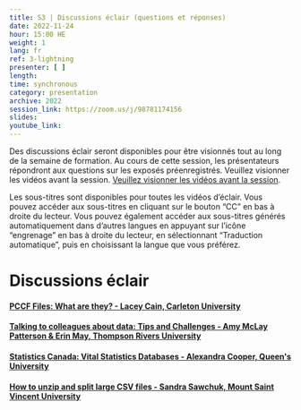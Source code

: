 ```yaml
---
title: S3 | Discussions éclair (questions et réponses)
date: 2022-11-24
hour: 15:00 HE
weight: 1
lang: fr
ref: 3-lightning
presenter: [ ]
length:
time: synchronous
category: presentation
archive: 2022
session_link: https://zoom.us/j/98781174156
slides:
youtube_link:
---
```

Des discussions éclair seront disponibles pour être visionnés tout au long de la semaine de formation. Au cours de cette session, les présentateurs répondront aux questions sur les exposés préenregistrés. Veuillez visionner les vidéos avant la session.<!--more--> [Veuillez visionner les vidéos avant la session](https://www.youtube.com/playlist?list=PLa6d-V-ljSCwDg_02nvSXFN7XFqmgf6nH).

Les sous-titres sont disponibles pour toutes les vidéos d’éclair. Vous pouvez accéder aux sous-titres en cliquant sur le bouton “CC” en bas à droite du lecteur. Vous pouvez également accéder aux sous-titres générés automatiquement dans d’autres langues en appuyant sur l’icône “engrenage” en bas à droite du lecteur, en sélectionnant “Traduction automatique”, puis en choisissant la langue que vous préférez.


# Discussions éclair

#### [PCCF Files: What are they? - Lacey Cain, Carleton University](https://youtu.be/bvWSYtSMqGw)  

#### [Talking to colleagues about data: Tips and Challenges - Amy McLay Patterson & Erin May, Thompson Rivers University](https://youtu.be/ZU1eF8e9tTc)  

#### [Statistics Canada: Vital Statistics Databases - Alexandra Cooper, Queen's University](https://youtu.be/w7FtG6jnA0g)  

#### [How to unzip and split large CSV files - Sandra Sawchuk, Mount Saint Vincent University](https://youtu.be/4XlNmYMBbII)
